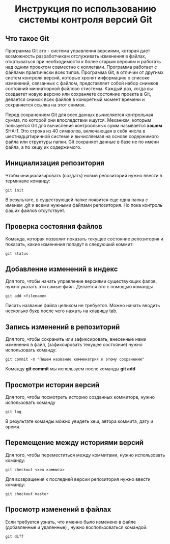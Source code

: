 # <center> **Инструкция по использованию системы контроля версий Git**

## Что такое Git

Программа Git это - система управления версиями, которая дает возможность разработчикам отслуживать изменения в файлах, откатываться при необходимости к более старым версиям и работать над одним проектом совместно с коллегами.
Программа работает с файлами практически всех типов. 
Программа Git, в отличии от другимх систем контроля версий, которые хронят информацию о списоке изменений, связанных с файлом, представляет собой набор снимков состояний миниатюрной файлово стистемы. 
Каждый раз, когда вы создаетет новую версию или сохраняете состояние проекта в Git, делается снимок всех файлов в конкретный момент времени и сохраняется ссылка на этот снимок.

Перед сохранением Git для всех данных вычисляется контрольная сумма, по которой они впоследствии ищутся. 
Механизм, которым пользуется Git для вычисления контроольных сумм называется **хэшем** SHA-1. Это строка из 40 символов, включающая в себя числа в шестнадцатиричной системе и вычисляемая на основе содержимого файла или структуры папки. 
Git сохраняет данные в базе не по имени файла, а по хешу их содержимого.

## Инициализация репозитория 

Чтобы инициализировать (создать) новый репозиторий нужно ввести в терминале команду:

    git init

В результате, в существующей папке появится еще одна папка с именем .git и всеми нужными файлами репозитория.
Но пока контроль фаших файлов отсутствует.

## Проверка состояния файлов

Команда, которая позволит показать текущее состояние репозитория и показать, какие изменения попадут в следуюший коммит:

    git status


## Добавление изменений в индекс

Для того, чтобы начать управление версиями существующих фалов, нужно указать эти самые файл. 
Делается это с помощью команды


    git add <filename>

Писать название файла целиком не требуется. Можно начать вводить несколько букв после чего нажать на клавишу tab.

## Запись изменений в репозиторий

Для того, чтобы сохранить или зафиксировать, внесенные нами изменения в файл, (зафиксировать текущее состояние) нужно использовать команду:

    git commit -m "Пишем название комменатрия к этому сохранению"


Команду **git commit** мы используем после команды **git add**

## Просмотри истории версий

Для того, чтобы посмотреть историю созданных коммиторв, нужно использовать команду

	git log

В результате команды можно увидеть хеш, автора коммита, дату и время.


## Перемещение между историями версий 

Для того, чтобы переместиться между коммитами, нужно использовать команду:

	git checkout <хеш коммита>

Для возвращения к последней версии репозитория нужно ввести команду: 
	
	git checkout master


## Просмотр изменений в файлах

Если требуется узнать, что именно было изменено в файле (добавленные и удаленные) , нужно воспользоваться командой:

	git diff






